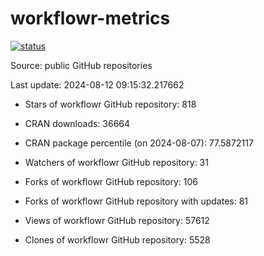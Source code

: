 
<!-- README.md is generated from README.Rmd. Please edit that file -->

# workflowr-metrics

[![status](https://github.com/workflowr/workflowr-metrics/workflows/metrics/badge.svg)](https://github.com/workflowr/workflowr-metrics/actions/workflows/metrics.yaml)

Source: public GitHub repositories

Last update: 2024-08-12 09:15:32.217662

<!--





* Weekly active projects (unique users):  ()

* Monthly active projects (unique users):  ()

* Number of workflowr projects on GitHub: 


-->

  - Stars of workflowr GitHub repository: 818

  - CRAN downloads: 36664

  - CRAN package percentile (on 2024-08-07): 77.5872117

  - Watchers of workflowr GitHub repository: 31

  - Forks of workflowr GitHub repository: 106

  - Forks of workflowr GitHub repository with updates: 81

  - Views of workflowr GitHub repository: 57612

  - Clones of workflowr GitHub repository: 5528
